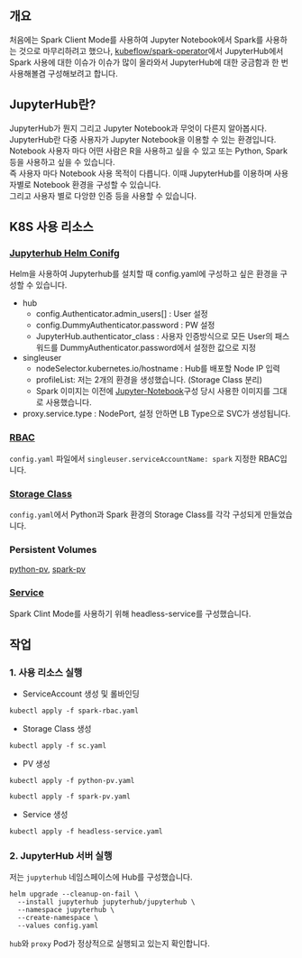 ## 개요
처음에는 Spark Client Mode를 사용하여 Jupyter Notebook에서 Spark를 사용하는 것으로 마무리하려고 했으나, [kubeflow/spark-operator](https://github.com/kubeflow/spark-operator/issues)에서 JupyterHub에서 Spark 사용에 대한 이슈가 이슈가 많이 올라와서 JupyterHub에 대한 궁금함과 한 번 사용해볼겸 구성해보려고 합니다.  

## JupyterHub란?
JupyterHub가 뭔지 그리고 Jupyter Notebook과 무엇이 다른지 알아봅시다.  
JupyterHub란 다중 사용자가 Jupyter Notebook을 이용할 수 있는 환경입니다.  
Notebook 사용자 마다 어떤 사람은 R을 사용하고 싶을 수 있고 또는 Python, Spark 등을 사용하고 싶을 수 있습니다.  
즉 사용자 마다 Notebook 사용 목적이 다릅니다. 이때 JupyterHub를 이용하며 사용자별로 Notebook 환경을 구성할 수 있습니다.  
그리고 사용자 별로 다앙햔 인증 등을 사용할 수 있습니다.  

## K8S 사용 리소스
### [Jupyterhub Helm Conifg](https://github.com/ha2hi/spark-study/blob/main/spark-on-k8s/Jupyter-Hub/config.yaml)  
Helm을 사용하여 Jupyterhub를 설치할 때 config.yaml에 구성하고 싶은 환경을 구성할 수 있습니다.  
- hub
  - config.Authenticator.admin_users[] : User 설정
  - config.DummyAuthenticator.password : PW 설정
  - JupyterHub.authenticator_class : 사용자 인증방식으로 모든 User의 패스워드를 DummyAuthenticator.password에서 설정한 값으로 지정
- singleuser
  - nodeSelector.kubernetes.io/hostname : Hub를 배포할 Node IP 입력
  - profileList: 저는 2개의 환경을 생성했습니다. (Storage Class 분리)
  - Spark 이미지는 이전에 [Jupyter-Notebook](https://github.com/ha2hi/spark-study/blob/main/spark-on-k8s/Jupyter-Notebook/Dockerfile)구성 당시 사용한 이미지를 그대로 사용했습니다.
- proxy.service.type : NodePort, 설정 안하면 LB Type으로 SVC가 생성됩니다.  

### [RBAC](https://github.com/ha2hi/spark-study/blob/main/spark-on-k8s/Jupyter-Hub/spark-rbac.yaml)
`config.yaml` 파일에서 `singleuser.serviceAccountName: spark` 지정한 RBAC입니다.  

### [Storage Class](https://github.com/ha2hi/spark-study/blob/main/spark-on-k8s/Jupyter-Hub/sc.yaml)
`config.yaml`에서 Python과 Spark 환경의 Storage Class를 각각 구성되게 만들었습니다.  
  
### Persistent Volumes
[python-pv](https://github.com/ha2hi/spark-study/blob/main/spark-on-k8s/Jupyter-Hub/python-pv.yaml), [spark-pv](https://github.com/ha2hi/spark-study/blob/main/spark-on-k8s/Jupyter-Hub/spark-pv.yaml)
  
### [Service](https://github.com/ha2hi/spark-study/blob/main/spark-on-k8s/Jupyter-Hub/headless-service.yaml)
Spark Clint Mode를 사용하기 위해 headless-service를 구성했습니다.

## 작업
### 1. 사용 리소스 실행
- ServiceAccount 생성 및 롤바인딩
```
kubectl apply -f spark-rbac.yaml
```
  
- Storage Class 생성
```
kubectl apply -f sc.yaml
```
  
- PV 생성
```
kubectl apply -f python-pv.yaml

kubectl apply -f spark-pv.yaml
```
  
- Service 생성
```
kubectl apply -f headless-service.yaml
```

### 2. JupyterHub 서버 실행
저는 `jupyterhub` 네임스페이스에 Hub를 구성했습니다.  
```
helm upgrade --cleanup-on-fail \
  --install jupyterhub jupyterhub/jupyterhub \
  --namespace jupyterhub \
  --create-namespace \
  --values config.yaml
```
`hub`와 `proxy` Pod가 정상적으로 실행되고 있는지 확인합니다.